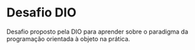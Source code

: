 <h1>Desafio DIO</h1>

Desafio proposto pela DIO para aprender sobre o paradigma da programação orientada à objeto na prática.